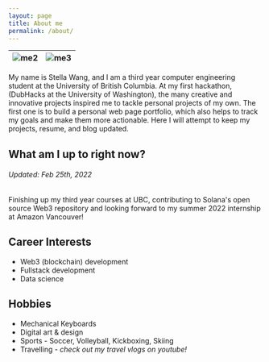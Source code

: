 ```yaml
---
layout: page
title: About me
permalink: /about/
---
```


<!-- ![me1](https://github.com/stellaw1/stellaw1.github.io/blob/master/images/me1.jpg?raw=true) -->

![me2](https://github.com/stellaw1/stellaw1.github.io/blob/master/images/me2.jpg?raw=true)  | ![me3](https://github.com/stellaw1/stellaw1.github.io/blob/master/images/me3.jpg?raw=true)
|-|-|

<!-- <p float="left">
    <img src="https://github.com/stellaw1/stellaw1.github.io/blob/master/images/me2.jpg?raw=true" width="40%" />
    <img src="https://github.com/stellaw1/stellaw1.github.io/blob/master/images/me3.jpg?raw=true" width="40%" />
</p> -->

My name is Stella Wang, and I am a third year computer engineering student at the University of British Columbia. At my first hackathon, (DubHacks at the University of Washington), the many creative and innovative projects inspired me to tackle personal projects of my own. The first one is to build a personal web page portfolio, which also helps to track my goals and make them more actionable. Here I will attempt to keep my projects, resume, and blog updated. 


## What am I up to right now?
###### Updated: Feb 25th, 2022
Finishing up my third year courses at UBC, contributing to Solana's open source Web3 repository and looking forward to my summer 2022 internship at Amazon Vancouver!

## Career Interests
- Web3 (blockchain) development
- Fullstack development
- Data science

## Hobbies
- Mechanical Keyboards
- Digital art & design
- Sports - Soccer, Volleyball, Kickboxing, Skiing
- Travelling - *check out my travel vlogs on youtube!*
